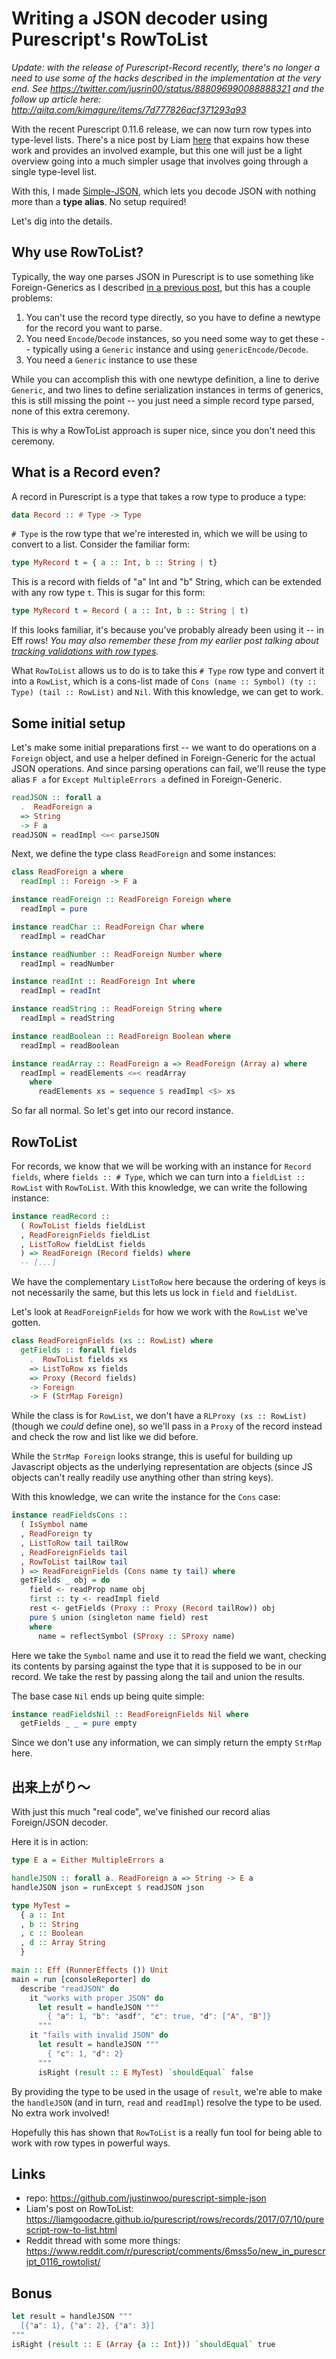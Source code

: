 # Writing a JSON decoder using Purescript's RowToList

*Update: with the release of Purescript-Record recently, there's no longer a need to use some of the hacks described in the implementation at the very end. See https://twitter.com/jusrin00/status/888096990088888321 and the follow up article here: http://qiita.com/kimagure/items/7d777826acf371293a93*

With the recent Purescript 0.11.6 release, we can now turn row types into type-level lists. There's a nice post by Liam [here](https://liamgoodacre.github.io/purescript/rows/records/2017/07/10/purescript-row-to-list.html) that expains how these work and provides an involved example, but this one will just be a light overview going into a much simpler usage that involves going through a single type-level list.

With this, I made [Simple-JSON](https://pursuit.purescript.org/packages/purescript-simple-json), which lets you decode JSON with nothing more than a **type alias**. No setup required!

Let's dig into the details.

## Why use RowToList?

Typically, the way one parses JSON in Purescript is to use something like Foreign-Generics as I described [in a previous post](http://qiita.com/kimagure/items/00f97c7fc6cef178fa3c), but this has a couple problems:

1. You can't use the record type directly, so you have to define a newtype for the record you want to parse.
2. You need `Encode`/`Decode` instances, so you need some way to get these -- typically using a `Generic` instance and using `genericEncode/Decode`.
3. You need a `Generic` instance to use these

While you can accomplish this with one newtype definition, a line to derive `Generic`, and two lines to define serialization instances in terms of generics, this is still missing the point -- you just need a simple record type parsed, none of this extra ceremony.

This is why a RowToList approach is super nice, since you don't need this ceremony.

## What is a Record even?

A record in Purescript is a type that takes a row type to produce a type:

```hs
data Record :: # Type -> Type
```

`# Type` is the row type that we're interested in, which we will be using to convert to a list. Consider the familiar form:

```hs
type MyRecord t = { a :: Int, b :: String | t}
```

This is a record with fields of "a" Int and "b" String, which can be extended with any row type `t`. This is sugar for this form:

```hs
type MyRecord t = Record ( a :: Int, b :: String | t)
```

If this looks familiar, it's because you've probably already been using it -- in Eff rows! *You may also remember these from my earlier post talking about [tracking validations with row types](http://qiita.com/kimagure/items/5c248844ab28c8c91b16).*

What `RowToList` allows us to do is to take this `# Type` row type and convert it into a `RowList`, which is a cons-list made of `Cons (name :: Symbol) (ty :: Type) (tail :: RowList)` and `Nil`. With this knowledge, we can get to work.

## Some initial setup

Let's make some initial preparations first -- we want to do operations on a `Foreign` object, and use a helper defined in Foreign-Generic for the actual JSON operations. And since parsing operations can fail, we'll reuse the type alias `F a` for `Except MultipleErrors a` defined in Foreign-Generic.

```hs
readJSON :: forall a
  .  ReadForeign a
  => String
  -> F a
readJSON = readImpl <=< parseJSON
```

Next, we define the type class `ReadForeign` and some instances:

```hs
class ReadForeign a where
  readImpl :: Foreign -> F a

instance readForeign :: ReadForeign Foreign where
  readImpl = pure

instance readChar :: ReadForeign Char where
  readImpl = readChar

instance readNumber :: ReadForeign Number where
  readImpl = readNumber

instance readInt :: ReadForeign Int where
  readImpl = readInt

instance readString :: ReadForeign String where
  readImpl = readString

instance readBoolean :: ReadForeign Boolean where
  readImpl = readBoolean

instance readArray :: ReadForeign a => ReadForeign (Array a) where
  readImpl = readElements <=< readArray
    where
      readElements xs = sequence $ readImpl <$> xs
```

So far all normal. So let's get into our record instance.

## RowToList

For records, we know that we will be working with an instance for `Record fields`, where `fields :: # Type`, which we can turn into a `fieldList :: RowList` with `RowToList`. With this knowledge, we can write the following instance:

```hs
instance readRecord ::
  ( RowToList fields fieldList
  , ReadForeignFields fieldList
  , ListToRow fieldList fields
  ) => ReadForeign (Record fields) where
  -- [...]
```

We have the complementary `ListToRow` here because the ordering of keys is not necessarily the same, but this lets us lock in `field` and `fieldList`.

Let's look at `ReadForeignFields` for how we work with the `RowList` we've gotten.

```hs
class ReadForeignFields (xs :: RowList) where
  getFields :: forall fields
    .  RowToList fields xs
    => ListToRow xs fields
    => Proxy (Record fields)
    -> Foreign
    -> F (StrMap Foreign)
```

While the class is for `RowList`, we don't have a `RLProxy (xs :: RowList)` (though we *could* define one), so we'll pass in a `Proxy` of the record instead and check the row and list like we did before.

While the `StrMap Foreign` looks strange, this is useful for building up Javascript objects as the underlying representation are objects (since JS objects can't really readily use anything other than string keys).

With this knowledge, we can write the instance for the `Cons` case:

```hs
instance readFieldsCons ::
  ( IsSymbol name
  , ReadForeign ty
  , ListToRow tail tailRow
  , ReadForeignFields tail
  , RowToList tailRow tail
  ) => ReadForeignFields (Cons name ty tail) where
  getFields _ obj = do
    field <- readProp name obj
    first :: ty <- readImpl field
    rest <- getFields (Proxy :: Proxy (Record tailRow)) obj
    pure $ union (singleton name field) rest
    where
      name = reflectSymbol (SProxy :: SProxy name)
```

Here we take the `Symbol` name and use it to read the field we want, checking its contents by parsing against the type that it is supposed to be in our record. We take the rest by passing along the tail and union the results.

The base case `Nil` ends up being quite simple:

```hs
instance readFieldsNil :: ReadForeignFields Nil where
  getFields _ _ = pure empty
```

Since we don't use any information, we can simply return the empty `StrMap` here.

## 出来上がり～

With just this much "real code", we've finished our record alias Foreign/JSON decoder.

Here it is in action:

```hs
type E a = Either MultipleErrors a

handleJSON :: forall a. ReadForeign a => String -> E a
handleJSON json = runExcept $ readJSON json

type MyTest =
  { a :: Int
  , b :: String
  , c :: Boolean
  , d :: Array String
  }

main :: Eff (RunnerEffects ()) Unit
main = run [consoleReporter] do
  describe "readJSON" do
    it "works with proper JSON" do
      let result = handleJSON """
        { "a": 1, "b": "asdf", "c": true, "d": ["A", "B"]}
      """
    it "fails with invalid JSON" do
      let result = handleJSON """
        { "c": 1, "d": 2}
      """
      isRight (result :: E MyTest) `shouldEqual` false
```

By providing the type to be used in the usage of `result`, we're able to make the `handleJSON` (and in turn, `read` and `readImpl`) resolve the type to be used. No extra work involved!

Hopefully this has shown that `RowToList` is a really fun tool for being able to work with row types in powerful ways.

## Links

* repo: https://github.com/justinwoo/purescript-simple-json
* Liam's post on RowToList: https://liamgoodacre.github.io/purescript/rows/records/2017/07/10/purescript-row-to-list.html
* Reddit thread with some more things: https://www.reddit.com/r/purescript/comments/6mss5o/new_in_purescript_0116_rowtolist/

## Bonus

```hs
let result = handleJSON """
  [{"a": 1}, {"a": 2}, {"a": 3}]
"""
isRight (result :: E (Array {a :: Int})) `shouldEqual` true
```

